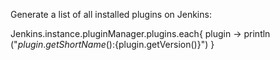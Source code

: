 Generate a list of all installed plugins on Jenkins:

Jenkins.instance.pluginManager.plugins.each{
  plugin -> 
    println ("${plugin.getShortName()}:${plugin.getVersion()}")
}